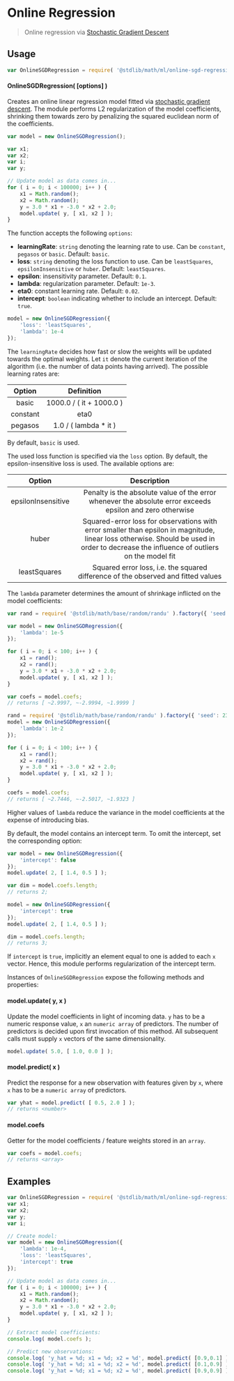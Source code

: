 Online Regression
===

> Online regression via [Stochastic Gradient Descent][stochastic-gradient-descent]


<!-- <usage> -->

## Usage

``` javascript
var OnlineSGDRegression = require( '@stdlib/math/ml/online-sgd-regression' );
```

#### OnlineSGDRegression( \[options\] )

Creates an online linear regression model fitted via [stochastic gradient descent][stochastic-gradient-descent]. The module performs L2 regularization of the model coefficients, shrinking them towards zero by penalizing the squared euclidean norm of the coefficients.

``` javascript
var model = new OnlineSGDRegression();

var x1;
var x2;
var i;
var y;

// Update model as data comes in...
for ( i = 0; i < 100000; i++ ) {
    x1 = Math.random();
    x2 = Math.random();
    y = 3.0 * x1 + -3.0 * x2 + 2.0;
    model.update( y, [ x1, x2 ] );
}
```

The function accepts the following `options`:

* __learningRate__: `string` denoting the learning rate to use. Can be `constant`, `pegasos` or `basic`. Default: `basic`.
* __loss__: `string` denoting the loss function to use. Can be `leastSquares`, `epsilonInsensitive` or `huber`. Default: `leastSquares`.
* __epsilon__: insensitivity parameter. Default: `0.1`.
* __lambda__: regularization parameter. Default: `1e-3`.
* __eta0__: constant learning rate. Default: `0.02`.
* __intercept__: `boolean` indicating whether to include an intercept. Default: `true`.

``` javascript
model = new OnlineSGDRegression({
    'loss': 'leastSquares',
    'lambda': 1e-4
});
```

The `learningRate` decides how fast or slow the weights will be updated towards the optimal weights. Let `it` denote the current iteration of the algorithm (i.e. the number of data points having arrived). The possible learning rates are:

| Option       | Definition                |
|:------------:|:-------------------------:|
| basic        |  1000.0 / ( it + 1000.0 ) |
| constant     |  eta0                     |
| pegasos      |  1.0 / ( lambda * it )    |

By default, `basic` is used.

The used loss function is specified via the `loss` option. By default, the epsilon-insensitive loss is used. The available options are:

| Option             | Description             |
|:------------------:|:----------------------:|
| epsilonInsensitive | Penalty is the absolute value of the error whenever the absolute error exceeds epsilon and zero otherwise |
| huber              | Squared-error loss for observations with error smaller than epsilon in magnitude, linear loss otherwise. Should be used in order to decrease the influence of outliers on the model fit |
| leastSquares       | Squared error loss, i.e. the squared difference of the observed and fitted values |

The `lambda` parameter determines the amount of shrinkage inflicted on the model coefficients:

``` javascript
var rand = require( '@stdlib/math/base/random/randu' ).factory({ 'seed': 23 });

var model = new OnlineSGDRegression({
    'lambda': 1e-5
});

for ( i = 0; i < 100; i++ ) {
    x1 = rand();
    x2 = rand();
    y = 3.0 * x1 + -3.0 * x2 + 2.0;
    model.update( y, [ x1, x2 ] );
}

var coefs = model.coefs;
// returns [ ~2.9997, ~-2.9994, ~1.9999 ]

rand = require( '@stdlib/math/base/random/randu' ).factory({ 'seed': 23 });
model = new OnlineSGDRegression({
    'lambda': 1e-2
});

for ( i = 0; i < 100; i++ ) {
    x1 = rand();
    x2 = rand();
    y = 3.0 * x1 + -3.0 * x2 + 2.0;
    model.update( y, [ x1, x2 ] );
}

coefs = model.coefs;
// returns [ ~2.7446, ~-2.5017, ~1.9323 ]
```

Higher values of `lambda` reduce the variance in the model coefficients at the expense of introducing bias.

By default, the model contains an intercept term. To omit the intercept, set the corresponding option:

``` javascript
var model = new OnlineSGDRegression({
    'intercept': false
});
model.update( 2, [ 1.4, 0.5 ] );

var dim = model.coefs.length;
// returns 2;

model = new OnlineSGDRegression({
    'intercept': true
});
model.update( 2, [ 1.4, 0.5 ] );

dim = model.coefs.length;
// returns 3;
```

If `intercept` is `true`, implicitly an element equal to one is added to each `x` vector. Hence, this module performs regularization of the intercept term.

Instances of `OnlineSGDRegression` expose the following methods and properties:

#### model.update( y, x )

Update the model coefficients in light of incoming data. `y` has to be a numeric response value, `x` an `numeric array` of predictors. The number of predictors is decided upon first invocation of this method. All subsequent calls must supply `x` vectors of the same dimensionality.

``` javascript
model.update( 5.0, [ 1.0, 0.0 ] );
```

#### model.predict( x )

Predict the response for a new observation with features given by `x`, where `x` has to be a `numeric array` of predictors.

``` javascript
var yhat = model.predict( [ 0.5, 2.0 ] );
// returns <number>
```

#### model.coefs

Getter for the model coefficients / feature weights stored in an `array`.

``` javascript
var coefs = model.coefs;
// returns <array>
```

<!-- </usage> -->

<!-- <examples> -->

## Examples

``` javascript
var OnlineSGDRegression = require( '@stdlib/math/ml/online-sgd-regression' );
var x1;
var x2;
var y;
var i;

// Create model:
var model = new OnlineSGDRegression({
    'lambda': 1e-4,
    'loss': 'leastSquares',
    'intercept': true
});

// Update model as data comes in...
for ( i = 0; i < 100000; i++ ) {
    x1 = Math.random();
    x2 = Math.random();
    y = 3.0 * x1 + -3.0 * x2 + 2.0;
    model.update( y, [ x1, x2 ] );
}

// Extract model coefficients:
console.log( model.coefs );

// Predict new observations:
console.log( 'y_hat = %d; x1 = %d; x2 = %d', model.predict( [0.9,0.1] ), 0.9, 0.1 );
console.log( 'y_hat = %d; x1 = %d; x2 = %d', model.predict( [0.1,0.9] ), 0.1, 0.9 );
console.log( 'y_hat = %d; x1 = %d; x2 = %d', model.predict( [0.9,0.9] ), 0.9, 0.9 );
```

<!-- </examples> -->


<!-- <links> -->

[stochastic-gradient-descent]: https://en.wikipedia.org/wiki/Stochastic_gradient_descent

<!-- </links> -->
